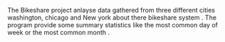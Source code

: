 The Bikeshare project anlayse data gathered from three different cities washington, chicago and New york about there bikeshare system .
The program provide some summary statistics like the most common day of week or the most common month .
